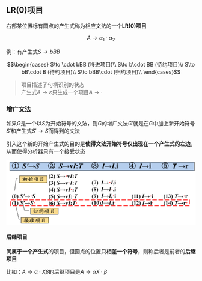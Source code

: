 ## LR(0)项目

右部某位置标有圆点的产生式称为相应文法的一个**LR(0)项目**

$$A\to \alpha_1\cdot\alpha_2$$

例：有产生式$S\to bBB$

$$\begin{cases}
    S\to \cdot bBB (移进项目)\\
    S\to b\cdot BB (待约项目)\\
    S\to bB\cdot B (待约项目)\\
    S\to bBB\cdot  (归约项目)\\
\end{cases}$$

> 项目描述了句柄识别的状态<br>
> 产生式$A→ε$只生成一个项目$A→ ·$ 

### 增广文法

如果$G$是一个以$S$为开始符号的文法，则$G$的增广文法$G'$就是在$G$中加上新开始符号$S'$和产生式$S'→S$而得到的文法

引入这个新的开始产生式的目的是**使得文法开始符号仅出现在一个产生式的左边**，从而使得分析器只有一个接受状态

![](7-5.png)

#### 后继项目

**同属于一个产生式**的项目，但圆点的位置只**相差一个符号**，则称后者是前者的**后继项目**

比如：$A\to\alpha\cdot X\beta$的后继项目是$A\to \alpha X\cdot \beta$
